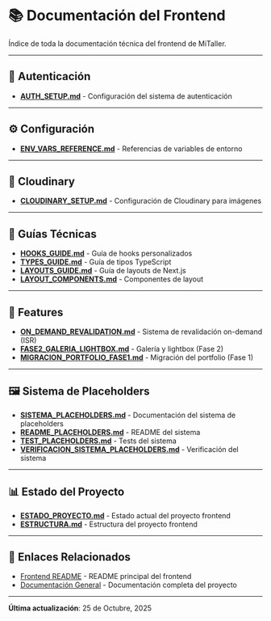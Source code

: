 # 📚 Documentación del Frontend

Índice de toda la documentación técnica del frontend de MiTaller.

---

## 🔐 Autenticación

- [**AUTH_SETUP.md**](./auth/AUTH_SETUP.md) - Configuración del sistema de autenticación

---

## ⚙️ Configuración

- [**ENV_VARS_REFERENCE.md**](./config/ENV_VARS_REFERENCE.md) - Referencias de variables de entorno

---

## 📸 Cloudinary

- [**CLOUDINARY_SETUP.md**](./cloudinary/CLOUDINARY_SETUP.md) - Configuración de Cloudinary para imágenes

---

## 📖 Guías Técnicas

- [**HOOKS_GUIDE.md**](./guides/HOOKS_GUIDE.md) - Guía de hooks personalizados
- [**TYPES_GUIDE.md**](./guides/TYPES_GUIDE.md) - Guía de tipos TypeScript
- [**LAYOUTS_GUIDE.md**](./guides/LAYOUTS_GUIDE.md) - Guía de layouts de Next.js
- [**LAYOUT_COMPONENTS.md**](./guides/LAYOUT_COMPONENTS.md) - Componentes de layout

---

## 🎨 Features

- [**ON_DEMAND_REVALIDATION.md**](./features/ON_DEMAND_REVALIDATION.md) - Sistema de revalidación on-demand (ISR)
- [**FASE2_GALERIA_LIGHTBOX.md**](./features/FASE2_GALERIA_LIGHTBOX.md) - Galería y lightbox (Fase 2)
- [**MIGRACION_PORTFOLIO_FASE1.md**](./features/MIGRACION_PORTFOLIO_FASE1.md) - Migración del portfolio (Fase 1)

---

## 🖼️ Sistema de Placeholders

- [**SISTEMA_PLACEHOLDERS.md**](./placeholders/SISTEMA_PLACEHOLDERS.md) - Documentación del sistema de placeholders
- [**README_PLACEHOLDERS.md**](./placeholders/README_PLACEHOLDERS.md) - README del sistema
- [**TEST_PLACEHOLDERS.md**](./placeholders/TEST_PLACEHOLDERS.md) - Tests del sistema
- [**VERIFICACION_SISTEMA_PLACEHOLDERS.md**](./placeholders/VERIFICACION_SISTEMA_PLACEHOLDERS.md) - Verificación del sistema

---

## 📊 Estado del Proyecto

- [**ESTADO_PROYECTO.md**](./project/ESTADO_PROYECTO.md) - Estado actual del proyecto frontend
- [**ESTRUCTURA.md**](./project/ESTRUCTURA.md) - Estructura del proyecto frontend

---

## 📁 Enlaces Relacionados

- [Frontend README](../README.md) - README principal del frontend
- [Documentación General](../../docs/README.md) - Documentación completa del proyecto

---

**Última actualización**: 25 de Octubre, 2025

